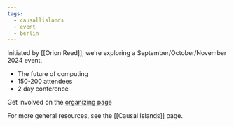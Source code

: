 ```yaml
---
tags:
  - causallislands
  - event
  - berlin
---
```


Initiated by [[Orion Reed]], we're exploring a September/October/November 2024 event.

* The future of computing
* 150-200 attendees
* 2 day conference

Get involved on the [organizing page](https://notes.commonscomputer.com/causal-islands-berlin)

For more general resources, see the [[Causal Islands]] page.
